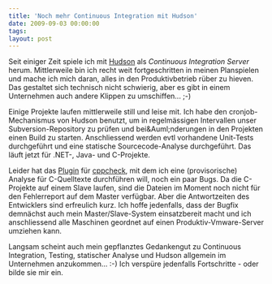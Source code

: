 ```yaml
---
title: 'Noch mehr Continuous Integration mit Hudson'
date: 2009-09-03 00:00:00 
tags: 
layout: post
---
```

Seit einiger Zeit spiele ich mit <a href="https://hudson.dev.java.net/">Hudson</a> als <i>Continuous Integration Server</i> herum. Mittlerweile bin ich recht weit fortgeschritten in meinen Planspielen und mache ich mich daran, alles in den Produktivbetrieb r&uuml;ber zu hieven. Das gestaltet sich technisch nicht schwierig, aber es gibt in einem Unternehmen auch andere Klippen zu umschiffen... ;-)<p /><div>Einige Projekte laufen mittlerweile still und leise mit. Ich habe den cronjob-Mechanismus von Hudson benutzt, um in regelm&auml;ssigen Intervallen unser Subversion-Repository zu pr&uuml;fen und bei&amp;Auml;nderungen in den Projekten einen Build zu starten. Anschliessend werden evtl vorhandene Unit-Tests durchgef&uuml;hrt und eine statische Sourcecode-Analyse durchgef&uuml;hrt. Das l&auml;uft jetzt f&uuml;r .NET-, Java- und C-Projekte.</div><p /><div>Leider hat das <a href="http://wiki.hudson-ci.org/display/HUDSON/Cppcheck+Plugin">Plugin</a> f&uuml;r <a href="http://cppcheck.wiki.sourceforge.net/">cppcheck</a>, mit dem ich eine (provisorische) Analyse f&uuml;r C-Quelltexte durchf&uuml;hren will, noch ein paar Bugs. Da die C-Projekte auf einem Slave laufen, sind die Dateien im Moment noch nicht f&uuml;r den Fehlerreport auf dem Master verf&uuml;gbar. Aber die Antwortzeiten des Entwicklers sind erfreulich kurz. Ich hoffe jedenfalls, dass der Bugfix demn&auml;chst auch mein Master/Slave-System einsatzbereit macht und ich anschliessend alle Maschinen geordnet auf einen Produktiv-Vmware-Server umziehen kann.</div><p /><div>Langsam scheint auch mein gepflanztes Gedankengut zu Continuous Integration, Testing, statischer Analyse und Hudson allgemein im Unternehmen anzukommen... :-) Ich versp&uuml;re jedenfalls Fortschritte - oder bilde sie mir ein.</div>
